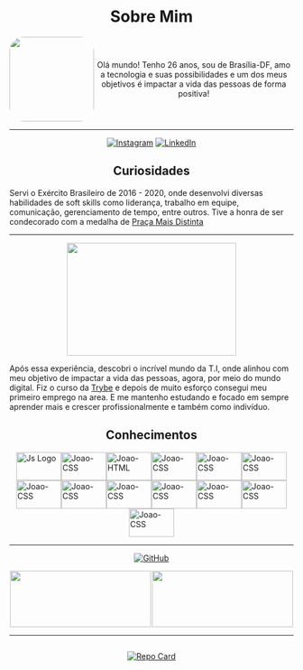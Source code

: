 <center>

# Sobre Mim

</center>
<div style="display: flex;">
  <img
    height="150px"
    style="border-radius: 25px"
    src="https://i.ibb.co/w0pgSjB/Me.png"
    />
  <div style="text-align: center; align-self: center">
    <p>Olá mundo! Tenho 26 anos, sou de Brasília-DF, amo a tecnologia e suas possibilidades e um dos meus objetivos é impactar a vida das pessoas de forma positiva!</p>
  </div>
</div>
<hr>
<center>

[![Instagram](https://img.shields.io/badge/Instagram-white?style=for-the-badge&logo=instagram)](https://www.instagram.com/joaortega97/)
[![LinkedIn](https://img.shields.io/badge/LinkedIn-blue?style=for-the-badge&logo=linkedin)](https://www.linkedin.com/in/joaopedroortega/)

</center>

<center>

## Curiosidades

</center>

Servi o Exército Brasileiro de 2016 - 2020, onde desenvolvi diversas habilidades de soft skills como liderança, trabalho em equipe, comunicação, gerenciamento de tempo, entre outros. Tive a honra de ser condecorado com a medalha de [Praça Mais Distinta](https://pt.wikipedia.org/wiki/Medalha_de_Pra%C3%A7a_Mais_Distinta)

-------
<center>
  <img
    height="200px"
    width="300px"
    src="https://i.ibb.co/Vm39fP8/Screenshot-from-2023-08-19-09-35-34.png"
  />
</center>

Após essa experiência, descobri o incrível mundo da T.I, onde alinhou com meu objetivo de impactar a vida das pessoas, agora, por meio do mundo digital. Fiz o curso da [Trybe](https://www.betrybe.com/) e depois de muito esforço consegui meu primeiro emprego na area. E me mantenho estudando e focado em sempre aprender mais e crescer profissionalmente e também como indivíduo.


<center>

  ## Conhecimentos

</center>

<div
  style="display: flex; justify-content: center;flex-wrap: wrap; margin: 0 auto 0 auto;"
>
  <div>
    <img alt="Js Logo" height="50" width="80" src="https://cdn.jsdelivr.net/gh/devicons/devicon/icons/javascript/javascript-original.svg"/>
  </div>
   <div>
    <img alt="Joao-CSS" height="50" width="80" 
    src="https://cdn.jsdelivr.net/gh/devicons/devicon/icons/typescript/typescript-original.svg"/>
  </div>
  <div>
    <img alt="Joao-HTML" height="50" width="80"
    src="https://cdn.jsdelivr.net/gh/devicons/devicon/icons/html5/html5-plain-wordmark.svg"/>
  </div>
  <div>
     <img alt="Joao-CSS" height="50" width="80"
    src="https://cdn.jsdelivr.net/gh/devicons/devicon/icons/css3/css3-plain-wordmark.svg"/>
  </div>
  <div>
    <img alt="Joao-CSS" height="50" width="80"
   src="https://cdn.jsdelivr.net/gh/devicons/devicon/icons/jest/jest-plain.svg" />
  </div>
  <div>
    <img alt="Joao-CSS" height="50" width="80" 
    src="https://cdn.jsdelivr.net/gh/devicons/devicon/icons/nodejs/nodejs-plain-wordmark.svg"/>
  </div>
  <div>
    <img alt="Joao-CSS" height="50" width="80" 
    src="https://cdn.jsdelivr.net/gh/devicons/devicon/icons/react/react-original-wordmark.svg"/>
  </div>
  <div>
    <img alt="Joao-CSS" height="50" width="80" 
    src="https://cdn.jsdelivr.net/gh/devicons/devicon/icons/docker/docker-plain-wordmark.svg"/>
  </div>
  <div>
    <img alt="Joao-CSS" height="50" width="80" 
    src="https://cdn.jsdelivr.net/gh/devicons/devicon/icons/python/python-original.svg"/>
  </div>
  <div>
    <img alt="Joao-CSS" height="50" width="80"
    src="https://cdn.jsdelivr.net/gh/devicons/devicon/icons/mongodb/mongodb-original-wordmark.svg" />
  </div>
  <div>
    <img alt="Joao-CSS" height="50" width="80"
    src="https://cdn.jsdelivr.net/gh/devicons/devicon/icons/mysql/mysql-original-wordmark.svg" />
  </div>
  <div>
    <img alt="Joao-CSS" height="50" width="80"
    src="https://cdn.jsdelivr.net/gh/devicons/devicon/icons/nextjs/nextjs-original-wordmark.svg" />
  </div>
  <div>
    <img alt="Joao-CSS" height="50" width="80"
    src="https://cdn.jsdelivr.net/gh/devicons/devicon/icons/redis/redis-original-wordmark.svg" />
  </div>   
</div>

---

<center>

[![GitHub](https://img.shields.io/badge/GitHub-000?style=for-the-badge&logo=github)](https://github.com/Joao-Ortega)

</center>

<div style="display: flex; justify-content: space-around;align-items: center">
  <img height="100px" width="250px" src="https://github-readme-stats.vercel.app/api?username=joao-ortega&theme=midnight-purple&show_icons=true&bg_color=000&text_color=ffffff" />
  <img height="100px" width="250px" src="https://github-readme-stats-git-masterrstaa-rickstaa.vercel.app/api/top-langs/?username=joao-ortega&layout=compact&bg_color=000&border_color=30A3DC&title_color=9933ff&text_color=FFF" />
</div>

------

<div style="display: flex; justify-content: center;align-items: center">
  
  [![Repo Card](https://github-readme-stats.vercel.app/api/pin/?username=joao-ortega&repo=React-ScandiWeb&bg_color=000&border_color=30A3DC&show_icons=true&icon_color=30A3DC&title_color=9933ff&text_color=FFF)](https://github.com/joao-ortega/React-ScandiWeb)

</div>